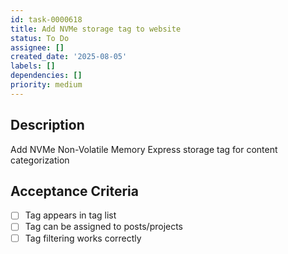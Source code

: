 ```yaml
---
id: task-0000618
title: Add NVMe storage tag to website
status: To Do
assignee: []
created_date: '2025-08-05'
labels: []
dependencies: []
priority: medium
---
```


## Description

Add NVMe Non-Volatile Memory Express storage tag for content categorization

## Acceptance Criteria

- [ ] Tag appears in tag list
- [ ] Tag can be assigned to posts/projects
- [ ] Tag filtering works correctly
